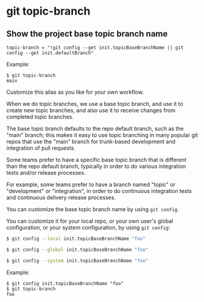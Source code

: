 # git topic-branch

## Show the project base topic branch name

```gitconfig
topic-branch = "!git config --get init.topicBaseBranchName || git config --get init.defaultBranch"
```

Example:

```
$ git topic-branch
main
```

Customize this alias as you like for your own workflow.

When we do topic branches, we use a base topic branch,
and use it to create new topic branches, and also use 
it to receive changes from completed topic branches.

The base topic branch defaults to the repo default branch,
such as the "main" branch; this makes it easy to use topic
branching in many popular git repos that use the "main" branch
for trunk-based development and integration of pull requests.

Some teams prefer to have a specific base topic branch that
is different than the repo default branch, typically in order
to do various integration tests and/or release processes.

For example, some teams prefer to have a branch named "topic" 
or "development" or "integration", in order to do continuous
integration tests and continuous delivery release processes.

You can customize the base topic branch name by using `git config`.

You can customize it for your local repo, or your own user's global
configuration, or your system configuration, by using `git config`:

```sh
$ git config --local init.topicBaseBranchName "foo" 

$ git config --global init.topicBaseBranchName "foo" 

$ git config --system init.topicBaseBranchName "foo" 
```

Example:

```
$ git config init.topicBaseBranchName "foo"
$ git topic-branch
foo
```

